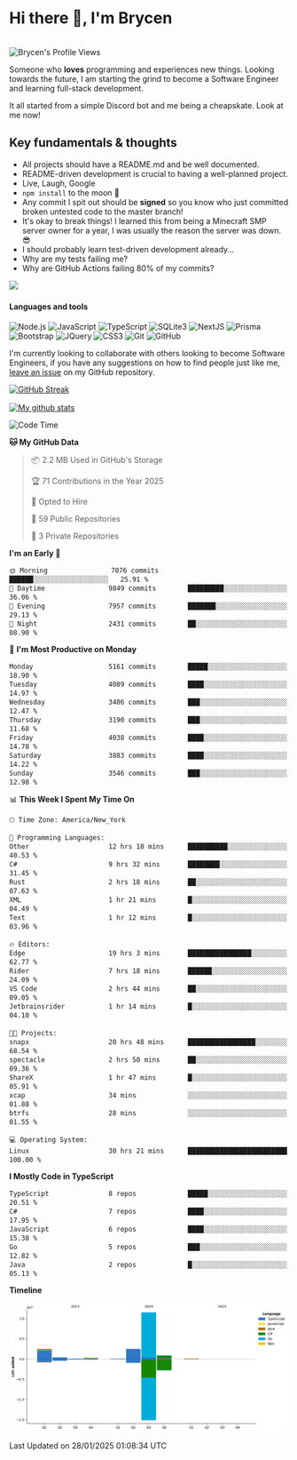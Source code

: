 # Hi there 👋, I'm Brycen

<br>
<img src="https://komarev.com/ghpvc/?username=BrycensRanch" alt="Brycen's Profile Views" />

Someone who **loves** programming and experiences new things. Looking towards the future, I am starting the grind to become a Software Engineer and learning full-stack development.

It all started from a simple Discord bot and me being a cheapskate. Look at me now!

## Key fundamentals & thoughts

- All projects should have a README.md and be well documented.
- README-driven development is crucial to having a well-planned project.
- Live, Laugh, Google
- `npm install` to the moon 🚀
- Any commit I spit out should be **signed** so you know who just committed broken untested code to the master branch!
- It's okay to break things! I learned this from being a Minecraft SMP server owner for a year, I was usually the reason the server was down. 😎
- I should probably learn test-driven development already...
- Why are my tests failing me?
- Why are GitHub Actions failing 80% of my commits? 

<img src="https://res.cloudinary.com/practicaldev/image/fetch/s--OoBLh7-Q--/c_limit%2Cf_auto%2Cfl_progressive%2Cq_auto%2Cw_880/https://cdn-images-1.medium.com/max/1614/1%2A8BlqJ8lNVZzuRjAg1mZ50w.png" height="400"/>

<h4>Languages and tools</h4>
<p>
  <img src="https://img.shields.io/badge/node.js%20-%2343853D.svg?&style=for-the-badge&logo=node.js&logoColor=white" alt="Node.js" />
  <img src="https://img.shields.io/badge/javascript%20-%23323330.svg?&style=for-the-badge&logo=javascript&logoColor=%23F7DF1E" alt="JavaScript" />
  <img src="https://img.shields.io/badge/typescript%20-%23323330.svg?&style=for-the-badge&logo=typescript&logoColor=#3467eb" alt="TypeScript" />
  <img src="https://img.shields.io/badge/sqlite3%20-%23323330.svg?&style=for-the-badge&logo=sqlite&logoColor=#3467eb" alt="SQLite3" />
  <img src="https://img.shields.io/badge/Next.JS%20-%23323330.svg?&style=for-the-badge&logo=next.js&logoColor=#3467eb" alt="NextJS" />
  <img src="https://img.shields.io/badge/Prisma%20-%23323330.svg?&style=for-the-badge&logo=prisma&logoColor=#3467eb" alt="Prisma" />
  <img src="https://img.shields.io/badge/bootstrap%20-%23323330.svg?&style=for-the-badge&logo=bootstrap" alt="Bootstrap" />
  <img src="https://img.shields.io/badge/jquery%20-%23323330.svg?&style=for-the-badge&logo=jquery" alt="JQuery" />
  <img src="https://img.shields.io/badge/css3%20-%23323330.svg?&style=for-the-badge&logo=css3" alt="CSS3" />
  <img src="https://img.shields.io/badge/git%20-%23323330.svg?&style=for-the-badge&logo=git" alt="Git" />
  <img src="https://img.shields.io/badge/github%20-%23323330.svg?&style=for-the-badge&logo=github" alt="GitHub" />
</p>

 I'm currently looking to collaborate with others looking to become Software Engineers, if you have any suggestions on how to find people just like me, [leave an issue](https://github.com/BrycensRanch/BrycensRanch/issues/new) on my GitHub repository.
 
 <p><a href="https://git.io/streak-stats"><img src=https://github-readme-streak-stats-eight.vercel.app?refreshcache10&user=BrycensRanch&amp;theme=dark&amp;hide_border=true&fire=EB5454&amp;ring=0CEB19" alt="GitHub Streak"></a></p>

<a href="https://github.com/anuraghazra/github-readme-stats">
  <img align="center" src="https://github-readme-stats.anuraghazra1.vercel.app/api?username=BrycensRanch&show_icons=true&line_height=27&include_all_commits=true" alt="My github stats" />
</a>

<!--START_SECTION:waka-->
![Code Time](http://img.shields.io/badge/Code%20Time-1%2C533%20hrs%2042%20mins-blue)

**🐱 My GitHub Data** 

> 📦 2.2 MB Used in GitHub's Storage 
 > 
> 🏆 71 Contributions in the Year 2025
 > 
> 💼 Opted to Hire
 > 
> 📜 59 Public Repositories 
 > 
> 🔑 3 Private Repositories 
 > 
**I'm an Early 🐤** 

```text
🌞 Morning                7076 commits        ██████░░░░░░░░░░░░░░░░░░░   25.91 % 
🌆 Daytime                9849 commits        █████████░░░░░░░░░░░░░░░░   36.06 % 
🌃 Evening                7957 commits        ███████░░░░░░░░░░░░░░░░░░   29.13 % 
🌙 Night                  2431 commits        ██░░░░░░░░░░░░░░░░░░░░░░░   08.90 % 
```
📅 **I'm Most Productive on Monday** 

```text
Monday                   5161 commits        █████░░░░░░░░░░░░░░░░░░░░   18.90 % 
Tuesday                  4089 commits        ████░░░░░░░░░░░░░░░░░░░░░   14.97 % 
Wednesday                3406 commits        ███░░░░░░░░░░░░░░░░░░░░░░   12.47 % 
Thursday                 3190 commits        ███░░░░░░░░░░░░░░░░░░░░░░   11.68 % 
Friday                   4038 commits        ████░░░░░░░░░░░░░░░░░░░░░   14.78 % 
Saturday                 3883 commits        ████░░░░░░░░░░░░░░░░░░░░░   14.22 % 
Sunday                   3546 commits        ███░░░░░░░░░░░░░░░░░░░░░░   12.98 % 
```


📊 **This Week I Spent My Time On** 

```text
🕑︎ Time Zone: America/New_York

💬 Programming Languages: 
Other                    12 hrs 18 mins      ██████████░░░░░░░░░░░░░░░   40.53 % 
C#                       9 hrs 32 mins       ████████░░░░░░░░░░░░░░░░░   31.45 % 
Rust                     2 hrs 18 mins       ██░░░░░░░░░░░░░░░░░░░░░░░   07.63 % 
XML                      1 hr 21 mins        █░░░░░░░░░░░░░░░░░░░░░░░░   04.49 % 
Text                     1 hr 12 mins        █░░░░░░░░░░░░░░░░░░░░░░░░   03.96 % 

🔥 Editors: 
Edge                     19 hrs 3 mins       ████████████████░░░░░░░░░   62.77 % 
Rider                    7 hrs 18 mins       ██████░░░░░░░░░░░░░░░░░░░   24.09 % 
VS Code                  2 hrs 44 mins       ██░░░░░░░░░░░░░░░░░░░░░░░   09.05 % 
Jetbrainsrider           1 hr 14 mins        █░░░░░░░░░░░░░░░░░░░░░░░░   04.10 % 

🐱‍💻 Projects: 
snapx                    20 hrs 48 mins      █████████████████░░░░░░░░   68.54 % 
spectacle                2 hrs 50 mins       ██░░░░░░░░░░░░░░░░░░░░░░░   09.36 % 
ShareX                   1 hr 47 mins        █░░░░░░░░░░░░░░░░░░░░░░░░   05.91 % 
xcap                     34 mins             ░░░░░░░░░░░░░░░░░░░░░░░░░   01.88 % 
btrfs                    28 mins             ░░░░░░░░░░░░░░░░░░░░░░░░░   01.55 % 

💻 Operating System: 
Linux                    30 hrs 21 mins      █████████████████████████   100.00 % 
```

**I Mostly Code in TypeScript** 

```text
TypeScript               8 repos             █████░░░░░░░░░░░░░░░░░░░░   20.51 % 
C#                       7 repos             ████░░░░░░░░░░░░░░░░░░░░░   17.95 % 
JavaScript               6 repos             ████░░░░░░░░░░░░░░░░░░░░░   15.38 % 
Go                       5 repos             ███░░░░░░░░░░░░░░░░░░░░░░   12.82 % 
Java                     2 repos             █░░░░░░░░░░░░░░░░░░░░░░░░   05.13 % 
```



**Timeline**

![Lines of Code chart](https://raw.githubusercontent.com/BrycensRanch/BrycensRanch/main/assets/bar_graph.png)


 Last Updated on 28/01/2025 01:08:34 UTC
<!--END_SECTION:waka-->

<!--
**BrycensRanch/BrycensRanch** is a ✨ _special_ ✨ repository because its `README.md` (this file) appears on your GitHub profile.

Here are some ideas to get you started:

- 🔭 I’m currently working on ...
- 🌱 I’m currently learning ...
- 👯 I’m looking to collaborate on ...
- 🤔 I’m looking for help with ...
- 💬 Ask me about ...
- 📫 How to reach me: ...
- 😄 Pronouns: ...
- ⚡ Fun fact: ...
-->
